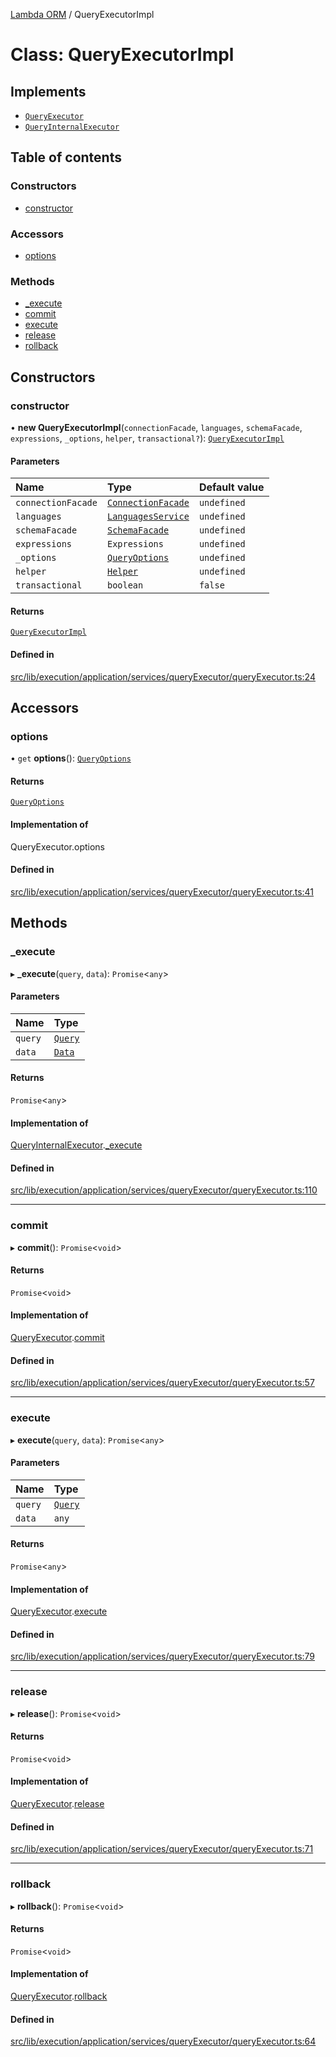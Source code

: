 [Lambda ORM](../README.md) / QueryExecutorImpl

# Class: QueryExecutorImpl

## Implements

- [`QueryExecutor`](../interfaces/QueryExecutor.md)
- [`QueryInternalExecutor`](../interfaces/QueryInternalExecutor.md)

## Table of contents

### Constructors

- [constructor](QueryExecutorImpl.md#constructor)

### Accessors

- [options](QueryExecutorImpl.md#options)

### Methods

- [\_execute](QueryExecutorImpl.md#_execute)
- [commit](QueryExecutorImpl.md#commit)
- [execute](QueryExecutorImpl.md#execute)
- [release](QueryExecutorImpl.md#release)
- [rollback](QueryExecutorImpl.md#rollback)

## Constructors

### constructor

• **new QueryExecutorImpl**(`connectionFacade`, `languages`, `schemaFacade`, `expressions`, `_options`, `helper`, `transactional?`): [`QueryExecutorImpl`](QueryExecutorImpl.md)

#### Parameters

| Name | Type | Default value |
| :------ | :------ | :------ |
| `connectionFacade` | [`ConnectionFacade`](ConnectionFacade.md) | `undefined` |
| `languages` | [`LanguagesService`](LanguagesService.md) | `undefined` |
| `schemaFacade` | [`SchemaFacade`](SchemaFacade.md) | `undefined` |
| `expressions` | `Expressions` | `undefined` |
| `_options` | [`QueryOptions`](../interfaces/QueryOptions.md) | `undefined` |
| `helper` | [`Helper`](Helper.md) | `undefined` |
| `transactional` | `boolean` | `false` |

#### Returns

[`QueryExecutorImpl`](QueryExecutorImpl.md)

#### Defined in

[src/lib/execution/application/services/queryExecutor/queryExecutor.ts:24](https://github.com/lambda-orm/lambdaorm/blob/9961f1b3/src/lib/execution/application/services/queryExecutor/queryExecutor.ts#L24)

## Accessors

### options

• `get` **options**(): [`QueryOptions`](../interfaces/QueryOptions.md)

#### Returns

[`QueryOptions`](../interfaces/QueryOptions.md)

#### Implementation of

QueryExecutor.options

#### Defined in

[src/lib/execution/application/services/queryExecutor/queryExecutor.ts:41](https://github.com/lambda-orm/lambdaorm/blob/9961f1b3/src/lib/execution/application/services/queryExecutor/queryExecutor.ts#L41)

## Methods

### \_execute

▸ **_execute**(`query`, `data`): `Promise`\<`any`\>

#### Parameters

| Name | Type |
| :------ | :------ |
| `query` | [`Query`](Query.md) |
| `data` | [`Data`](Data.md) |

#### Returns

`Promise`\<`any`\>

#### Implementation of

[QueryInternalExecutor](../interfaces/QueryInternalExecutor.md).[_execute](../interfaces/QueryInternalExecutor.md#_execute)

#### Defined in

[src/lib/execution/application/services/queryExecutor/queryExecutor.ts:110](https://github.com/lambda-orm/lambdaorm/blob/9961f1b3/src/lib/execution/application/services/queryExecutor/queryExecutor.ts#L110)

___

### commit

▸ **commit**(): `Promise`\<`void`\>

#### Returns

`Promise`\<`void`\>

#### Implementation of

[QueryExecutor](../interfaces/QueryExecutor.md).[commit](../interfaces/QueryExecutor.md#commit)

#### Defined in

[src/lib/execution/application/services/queryExecutor/queryExecutor.ts:57](https://github.com/lambda-orm/lambdaorm/blob/9961f1b3/src/lib/execution/application/services/queryExecutor/queryExecutor.ts#L57)

___

### execute

▸ **execute**(`query`, `data`): `Promise`\<`any`\>

#### Parameters

| Name | Type |
| :------ | :------ |
| `query` | [`Query`](Query.md) |
| `data` | `any` |

#### Returns

`Promise`\<`any`\>

#### Implementation of

[QueryExecutor](../interfaces/QueryExecutor.md).[execute](../interfaces/QueryExecutor.md#execute)

#### Defined in

[src/lib/execution/application/services/queryExecutor/queryExecutor.ts:79](https://github.com/lambda-orm/lambdaorm/blob/9961f1b3/src/lib/execution/application/services/queryExecutor/queryExecutor.ts#L79)

___

### release

▸ **release**(): `Promise`\<`void`\>

#### Returns

`Promise`\<`void`\>

#### Implementation of

[QueryExecutor](../interfaces/QueryExecutor.md).[release](../interfaces/QueryExecutor.md#release)

#### Defined in

[src/lib/execution/application/services/queryExecutor/queryExecutor.ts:71](https://github.com/lambda-orm/lambdaorm/blob/9961f1b3/src/lib/execution/application/services/queryExecutor/queryExecutor.ts#L71)

___

### rollback

▸ **rollback**(): `Promise`\<`void`\>

#### Returns

`Promise`\<`void`\>

#### Implementation of

[QueryExecutor](../interfaces/QueryExecutor.md).[rollback](../interfaces/QueryExecutor.md#rollback)

#### Defined in

[src/lib/execution/application/services/queryExecutor/queryExecutor.ts:64](https://github.com/lambda-orm/lambdaorm/blob/9961f1b3/src/lib/execution/application/services/queryExecutor/queryExecutor.ts#L64)
